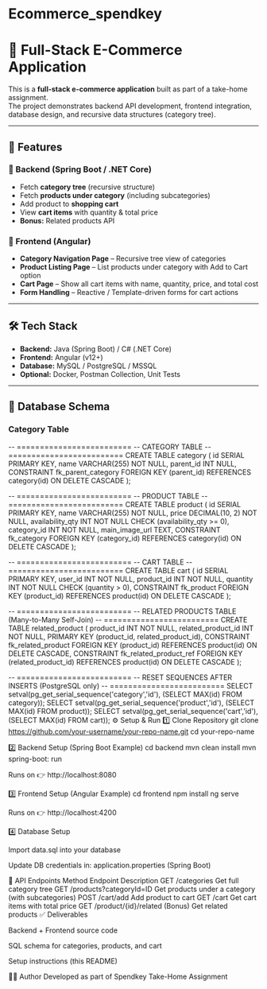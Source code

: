 # Ecommerce_spendkey
# 🛒 Full-Stack E-Commerce Application  

This is a **full-stack e-commerce application** built as part of a take-home assignment.  
The project demonstrates backend API development, frontend integration, database design, and recursive data structures (category tree).  

---

## 🚀 Features  

### 🔹 Backend (Spring Boot / .NET Core)  
- Fetch **category tree** (recursive structure)  
- Fetch **products under category** (including subcategories)  
- Add product to **shopping cart**  
- View **cart items** with quantity & total price  
- **Bonus:** Related products API  

### 🔹 Frontend (Angular)  
- **Category Navigation Page** – Recursive tree view of categories  
- **Product Listing Page** – List products under category with Add to Cart option  
- **Cart Page** – Show all cart items with name, quantity, price, and total cost  
- **Form Handling** – Reactive / Template-driven forms for cart actions  

---

## 🛠️ Tech Stack  

- **Backend:** Java (Spring Boot) / C# (.NET Core)  
- **Frontend:** Angular (v12+)  
- **Database:** MySQL / PostgreSQL / MSSQL  
- **Optional:** Docker, Postman Collection, Unit Tests  

---

## 📂 Database Schema  

### Category Table  

-- =========================
-- CATEGORY TABLE
-- =========================
CREATE TABLE category (
    id SERIAL PRIMARY KEY,
    name VARCHAR(255) NOT NULL,
    parent_id INT NULL,
    CONSTRAINT fk_parent_category FOREIGN KEY (parent_id) REFERENCES category(id) ON DELETE CASCADE
);

-- =========================
-- PRODUCT TABLE
-- =========================
CREATE TABLE product (
    id SERIAL PRIMARY KEY,
    name VARCHAR(255) NOT NULL,
    price DECIMAL(10, 2) NOT NULL,
    availability_qty INT NOT NULL CHECK (availability_qty >= 0),
    category_id INT NOT NULL,
    main_image_url TEXT,
    CONSTRAINT fk_category FOREIGN KEY (category_id) REFERENCES category(id) ON DELETE CASCADE
);

-- =========================
-- CART TABLE
-- =========================
CREATE TABLE cart (
    id SERIAL PRIMARY KEY,
    user_id INT NOT NULL,
    product_id INT NOT NULL,
    quantity INT NOT NULL CHECK (quantity > 0),
    CONSTRAINT fk_product FOREIGN KEY (product_id) REFERENCES product(id) ON DELETE CASCADE
);

-- =========================
-- RELATED PRODUCTS TABLE (Many-to-Many Self-Join)
-- =========================
CREATE TABLE related_product (
    product_id INT NOT NULL,
    related_product_id INT NOT NULL,
    PRIMARY KEY (product_id, related_product_id),
    CONSTRAINT fk_related_product FOREIGN KEY (product_id) REFERENCES product(id) ON DELETE CASCADE,
    CONSTRAINT fk_related_product_ref FOREIGN KEY (related_product_id) REFERENCES product(id) ON DELETE CASCADE
);

-- =========================
-- RESET SEQUENCES AFTER INSERTS (PostgreSQL only)
-- =========================
SELECT setval(pg_get_serial_sequence('category','id'), (SELECT MAX(id) FROM category));
SELECT setval(pg_get_serial_sequence('product','id'), (SELECT MAX(id) FROM product));
SELECT setval(pg_get_serial_sequence('cart','id'), (SELECT MAX(id) FROM cart));
⚙️ Setup & Run
1️⃣ Clone Repository
git clone https://github.com/your-username/your-repo-name.git
cd your-repo-name

2️⃣ Backend Setup (Spring Boot Example)
cd backend
mvn clean install
mvn spring-boot: run


Runs on 👉 http://localhost:8080

3️⃣ Frontend Setup (Angular Example)
cd frontend
npm install
ng serve


Runs on 👉 http://localhost:4200

4️⃣ Database Setup

Import data.sql into your database

Update DB credentials in:
application.properties (Spring Boot)

📖 API Endpoints
Method	Endpoint	Description
GET	/categories	Get full category tree
GET	/products?categoryId=ID	Get products under a category (with subcategories)
POST	/cart/add	Add product to cart
GET	/cart	Get cart items with total price
GET	/product/{id}/related	(Bonus) Get related products
✅ Deliverables

Backend + Frontend source code

SQL schema for categories, products, and cart

Setup instructions (this README)

👨‍💻 Author
Developed as part of Spendkey Take-Home Assignment
